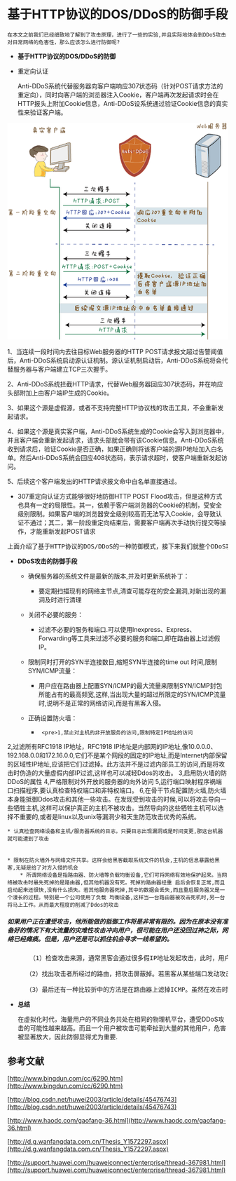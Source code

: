 # 基于HTTP协议的DOS/DDoS的防御手段
    
    在本文之前我们已经细致地了解到了攻击原理，进行了一些的实验,并且实际地体会到DDoS攻击对日常网络的危害性，那么应该怎么进行防御呢?
* **基于HTTP协议的DOS/DDoS的防御**



- 重定向认证

    Anti-DDoS系统代替服务器向客户端响应307状态码（针对POST请求方法的重定向），同时向客户端的浏览器注入Cookie，客户端再次发起请求时会在HTTP报头上附加Cookie信息，Anti-DDoS设系统通过验证Cookie信息的真实性来验证客户端。

![](reload.png)

1、当连续一段时间内去往目标Web服务器的HTTP POST请求报文超过告警阈值后，Anti-DDoS系统启动源认证机制。源认证机制启动后，Anti-DDoS系统将会代替服务器与客户端建立TCP三次握手。

2、Anti-DDoS系统拦截HTTP请求，代替Web服务器回应307状态码，并在响应头部附加上由客户端IP生成的Cookie。

3、如果这个源是虚假源，或者不支持完整HTTP协议栈的攻击工具，不会重新发起请求。

4、如果这个源是真实客户端，Anti-DDoS系统生成的Cookie会写入到浏览器中，并且客户端会重新发起请求，请求头部就会带有该Cookie信息。Anti-DDoS系统收到请求后，验证Cookie是否正确，如果正确则将该客户端的源IP地址加入白名单。然后Anti-DDoS系统会回应408状态码，表示请求超时，使客户端重新发起访问。

5、后续这个客户端发出的HTTP请求报文命中白名单直接通过。

- 307重定向认证方式能够很好地防御HTTP POST Flood攻击，但是这种方式也具有一定的局限性。其一，依赖于客户端浏览器的Cookie的机制，受安全级别限制。如果客户端的浏览器安全级别较高而无法写入Cookie，会导致认证不通过；其二，第一阶段重定向结束后，需要客户端再次手动执行提交等操作，才能重新发起POST请求



<pre>
上面介绍了基于HTTP协议的DOS/DDoS的一种防御模式，接下来我们就整个DDoS攻击的防御进行了一定程度的汇总。
</pre>

* **DDoS攻击的防御手段**
	* 确保服务器的系统文件是最新的版本,并及时更新系统补丁：
		* 要定期扫描现有的网络主节点,清查可能存在的安全漏洞,对新出现的漏洞及时进行清理

	* 关闭不必要的服务：
		
        * 过滤不必要的服务和端口.可以使用Inexpress、Express、Forwarding等工具来过滤不必要的服务和端口,即在路由器上过滤假IP。

	* 限制同时打开的SYN半连接数目,缩短SYN半连接的time out 时间,限制SYN/ICMP流量：
		* 用户应在路由器上配置SYN/ICMP的最大流量来限制SYN/ICMP封包所能占有的最高频宽,这样,当出现大量的超过所限定的SYN/ICMP流量时,说明不是正常的网络访问,而是有黑客入侵。
		

	* 正确设置防火墙：
		*      <pre>1,禁止对主机的非开放服务的访问,限制特定IP地址的访问
2,过滤所有RFC1918 IP地址，RFC1918 IP地址是内部网的IP地址,像10.0.0.0、192.168.0.0和172.16.0.0,它们不是某个网段的固定的IP地址,而是Internet内部保留的区域性IP地址,应该把它们过滤掉。此方法并不是过滤内部员工的访问,而是将攻击时伪造的大量虚假内部IP过滤,这样也可以减轻Ddos的攻击。 
3,启用防火墙的防DDoS的属性
4,严格限制对外开放的服务器的向外访问
5,运行端口映射程序祸端口扫描程序,要认真检查特权端口和非特权端口。
6,在骨干节点配置防火墙,防火墙本身能抵御Ddos攻击和其他一些攻击。在发现受到攻击的时候,可以将攻击导向一些牺牲主机,这样可以保护真正的主机不被攻击。当然导向的这些牺牲主机可以选择不重要的,或者是linux以及unix等漏洞少和天生防范攻击优秀的系统。
 </pre>

	
	* 认真检查网络设备和主机/服务器系统的日志。只要日志出现漏洞或是时间变更,那这台机器就可能遭到了攻击

	
	* 限制在防火墙外与网络文件共享。这样会给黑客截取系统文件的机会,主机的信息暴露给黑客,无疑是给了对方入侵的机会
		* 所谓网络设备是指路由器、防火墙等负载均衡设备,它们可将网络有效地保护起来。当网络被攻击时最先死掉的是路由器,但其他机器没有死。死掉的路由器经重 启后会恢复正常,而且启动起来还很快,没有什么损失。若其他服务器死掉,其中的数据会丢失,而且重启服务器又是一个漫长的过程。特别是一个公司使用了负载 均衡设备,这样当一台路由器被攻击死机时,另一台将马上工作。从而最大程度的削减了Ddos的攻击

#####  如果用户正在遭受攻击，他所能做的抵御工作将是非常有限的。因为在原本没有准备好的情况下有大流量的灾难性攻击冲向用户，很可能在用户还没回过神之际，网络已经瘫痪。但是，用户还是可以抓住机会寻求一线希望的。 

<pre>
      （1）检查攻击来源，通常黑客会通过很多假IP地址发起攻击，此时，用户若能够分辨出哪些是真IP哪些是假IP地址，然后了解这些IP来自哪些网段，再找网网管理 员将这些机器关闭，从而在第一时间消除攻击。如果发现这些IP地址是来自外面的而不是公司内部的IP的话，可以采取临时过滤的方法，将这些IP地址在服务器或路由器 上过滤掉。 

     （2）找出攻击者所经过的路由，把攻击屏蔽掉。若黑客从某些端口发动攻击，用户可把这些端口屏蔽掉，以阻止入侵。不过此方法对于公司网络出口只有一个，而 又遭受到来自外部的DdoS攻击时不太奏效，毕竟将出口端口封闭后所有计算机都无法访问internet了。 

     （3）最后还有一种比较折中的方法是在路由器上滤掉ICMP。虽然在攻击时他无法完全消除入侵，但是过滤掉ICMP后可以有效的防止攻击规模的升级，也可以在一定 程度上降低攻击的级别。
</pre>



* **总结**
 
    在虚拟化时代，海量用户的不同业务共处在相同的物理机平台，遭受DDoS攻击的可能性越来越高。而且一个用户被攻击可能牵扯到大量的其他用户，危害被显著放大，因此防御显得尤为重要.

## 参考文献

[http://www.bingdun.com/cc/6290.htm](http://www.bingdun.com/cc/6290.htm)

[http://blog.csdn.net/huwei2003/article/details/45476743](http://blog.csdn.net/huwei2003/article/details/45476743)

[http://www.haodc.com/gaofang-36.html](http://www.haodc.com/gaofang-36.html)

[http://d.g.wanfangdata.com.cn/Thesis_Y1572297.aspx](http://d.g.wanfangdata.com.cn/Thesis_Y1572297.aspx)

[http://support.huawei.com/huaweiconnect/enterprise/thread-367981.html](http://support.huawei.com/huaweiconnect/enterprise/thread-367981.html)